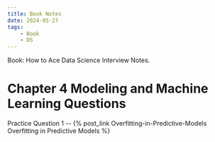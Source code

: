 ```yaml
---
title: Book Notes
date: 2024-05-27
tags: 
    - Book
    - DS
---
```


Book: How to Ace Data Science Interview Notes.

# Chapter 4 Modeling and Machine Learning Questions
Practice Question 1 -- {% post_link Overfitting-in-Predictive-Models Overfitting in Predictive Models %}